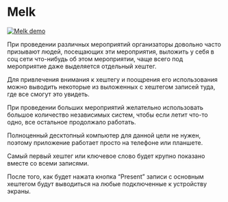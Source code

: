 # Melk

[![Melk demo](http://img.youtube.com/vi/9SNc0bLDCL0/0.jpg)](http://www.youtube.com/watch?v=9SNc0bLDCL0)

При проведении различных мероприятий организаторы довольно часто призывают людей, посещающих эти мероприятия, выложить у себя в соц сети что-нибудь об этом мероприятии, чаще всего под мероприятие даже выделяется отдельный хештег.

Для привлечения внимания к хештегу и поощрения его использования можно выводить некоторые из выложенных с хештегом записей туда, где все смогут это увидеть.

При проведении больших мероприятий желательно использовать большое количество независимых систем, чтобы если летит что-то одно, все остальное продолжало работать.

Полноценный десктопный компьютер для данной цели не нужен, поэтому приложение работает просто на телефоне или планшете.

Самый первый хештег или ключевое слово будет крупно показано вместе со всеми записями.

После того, как будет нажата кнопка “Present” записи с основным хештегом будут выводиться на любые подключенные к устройству экраны.
